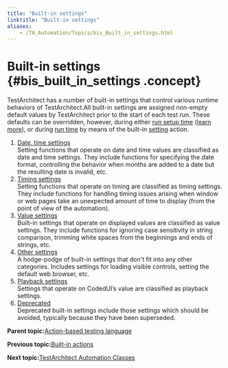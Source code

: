 ```yaml
--- 
title: "Built-in settings"
linktitle: "Built-in settings"
aliases: 
    - /TA_Automation/Topics/bis_Built_in_settings.html
---
```

# Built-in settings {#bis_built_in_settings .concept}

TestArchitect has a number of built-in settings that control various runtime behaviors of TestArchitect.All built-in settings are assigned non-empty default values by TestArchitect prior to the start of each test run. These defaults can be overridden, however, during either [run setup time](../../TA_Glossary/Topics/glossaryRunSetupTime.html) \([learn more](aut_configuring_built_in_settings.html)\), or during [run time](../../TA_Glossary/Topics/glossaryRunTime.html) by means of the built-in [setting](bia_setting.html) action.

1.  [Date, time settings](../../TA_Automation/Topics/bis_date_time.html)  
Setting functions that operate on date and time values are classified as date and time settings. They include functions for specifying the date format, controlling the behavior when months are added to a date but the resulting date is invalid, etc.
2.  [Timing settings](../../TA_Automation/Topics/bis_timing.html)  
Setting functions that operate on timing are classified as timing settings. They include functions for handling timing issues arising when window or web pages take an unexpected amount of time to display \(from the point of view of the automation\).
3.  [Value settings](../../TA_Automation/Topics/bis_value.html)  
Built-in settings that operate on displayed values are classified as value settings. They include functions for ignoring case sensitivity in string comparison, trimming white spaces from the beginnings and ends of strings, etc.
4.  [Other settings](../../TA_Automation/Topics/bis_other.html)  
A hodge-podge of built-in settings that don't fit into any other categories. Includes settings for loading visible controls, setting the default web browser, etc.
5.  [Playback settings](../../TA_Automation/Topics/bis_playback_setting.html)  
Settings that operate on CodedUI’s value are classified as playback settings.
6.  [Deprecated](../../TA_Automation/Topics/bis_deprecated.html)  
Deprecated built-in settings include those settings which should be avoided, typically because they have been superseded.

**Parent topic:**[Action-based testing language](../../TA_Automation/Topics/Action_based_testing_language.html)

**Previous topic:**[Built-in actions](../../TA_Automation/Topics/bia_Built_in_actions.html)

**Next topic:**[TestArchitect Automation Classes](../../TA_Automation/Topics/abt_automation_classes.html)

